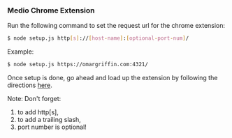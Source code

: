 ### Medio Chrome Extension

Run the following command to set the request url for the chrome extension:

```bash
$ node setup.js http[s]://[host-name]:[optional-port-num]/
```

Example:

```bash
$ node setup.js https://omargriffin.com:4321/
```

Once setup is done, go ahead and load up the extension by following the directions  [here](https://developer.chrome.com/extensions/getstarted#unpacked).

Note: Don't forget:
1) to add http[s],
2) to add a trailing slash,
3) port number is optional!
